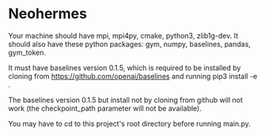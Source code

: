 # Neohermes

Your machine should have mpi, mpi4py, cmake, python3, zlib1g-dev.
It should also have these python packages: gym, numpy, baselines, pandas, gym_token.

It must have baselines version 0.1.5, which is required to be installed by cloning from https://github.com/openai/baselines and running pip3 install -e .

The baselines version 0.1.5 but install not by cloning from github will not work (the checkpoint_path parameter will not be available).

You may have to cd to this project's root directory before running main.py.
